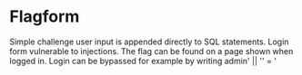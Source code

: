 # Flagform
Simple challenge user input is appended directly to SQL statements.
Login form vulnerable to injections.
The flag can be found on a page shown when logged in.
Login can be bypassed for example by writing admin' || '' = '
